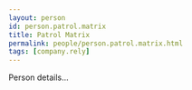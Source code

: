 ```yaml
---
layout: person
id: person.patrol.matrix
title: Patrol Matrix
permalink: people/person.patrol.matrix.html
tags: [company.rely]
---
```


Person details...
